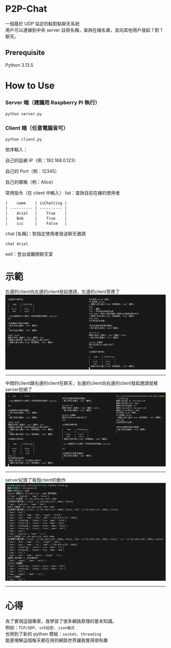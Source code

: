 P2P-Chat
===
一個基於 UDP 協定的點對點聊天系統  
用戶可以連線到中央 server 註冊名稱，查詢在線名單，並向其他用戶發起 1 對 1 聊天。

Prerequisite
---
Python 3.13.5

How to Use
===
### Server 端（建議用 Raspberry Pi 執行）
```bash
python server.py
```

### Client 端（任意電腦皆可）
```
python client.py
```
依序輸入：

自己的區網 IP（例：192.168.0.123）

自己的 Port（例：12345）

自己的暱稱（例：Alice）

常用指令（在 client 中輸入）
list：查詢目前在線的使用者
```
|    name    | isChatting |
| ---------- | ---------- |
|    Ariel   |    True    |
|    Bob     |    True    |
|    ccc     |    False   |
```

chat [名稱]：對指定使用者發送聊天邀請  
```
chat Ariel
```

exit：登出或離開聊天室


示範
===
右邊的client向左邊的client發起邀請，左邊的client答應了
![client1](./Images/client1.png)

---
中間的client跟右邊的client在聊天，左邊的client向右邊的client發起邀請就被server拒絕了
![client2](./Images/client2.png)

---
server紀錄了每個client的動作
![server](./Images/server.png)

---

心得
===
為了實現這個專案，我學習了很多網路原理的基本知識。  
例如：`TCP/UDP`、`ssh加密`、`json格式`  
也用到了新的 python 模組：`socket`、`threading`  
能更理解這個每天都在用的網路世界讓我覺得很有趣